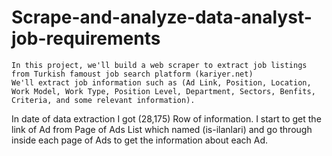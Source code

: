 # Scrape-and-analyze-data-analyst-job-requirements
	In this project, we'll build a web scraper to extract job listings from Turkish famoust job search platform (kariyer.net)
	We'll extract job information such as (Ad Link, Position, Location, Work Model, Work Type, Position Level, Department, Sectors, Benfits, Criteria, and some relevant information).

In date of data extraction I got (28,175) Row of information.
I start to get the link of Ad from Page of Ads List which named (is-ilanlari) and go through inside each page of Ads to get the information about each Ad.
